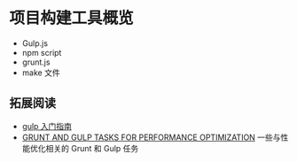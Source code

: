 # 项目构建工具概览
* Gulp.js
* npm script
* grunt.js
* make 文件

## 拓展阅读
* [gulp 入门指南](https://github.com/nimojs/gulp-book)
* [GRUNT AND GULP TASKS FOR PERFORMANCE OPTIMIZATION](http://yeoman.io/blog/performance-optimization.html) 一些与性能优化相关的 Grunt 和 Gulp 任务
